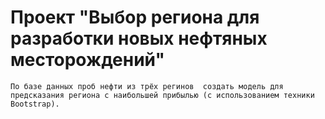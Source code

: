 # Проект "Выбор региона для разработки новых нефтяных месторождений"

    По базе данных проб нефти из трёх регинов  создать модель для предсказания региона с наибольшей прибылью (с использованием техники Bootstrap).